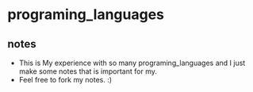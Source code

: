 # programing_languages

## notes

* This is My experience with so many programing_languages and I just make some notes that is important for my.
* Feel free to fork my notes. :)